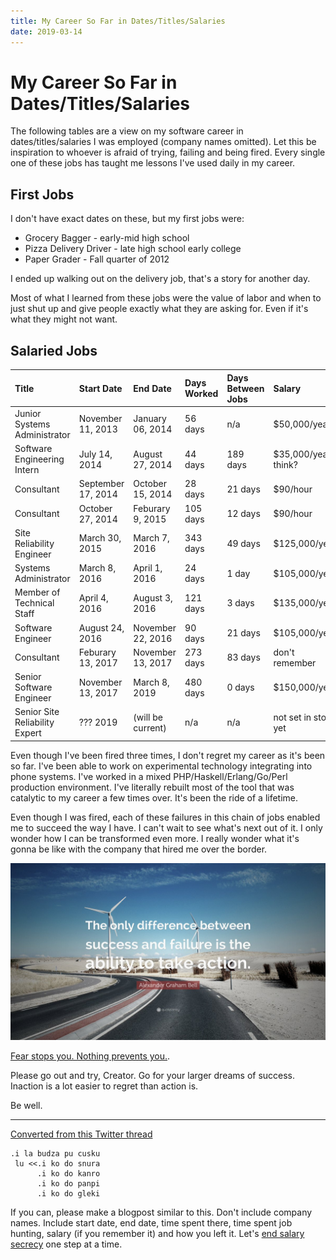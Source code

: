 ```yaml
---
title: My Career So Far in Dates/Titles/Salaries
date: 2019-03-14
---
```


# My Career So Far in Dates/Titles/Salaries

The following tables are a view on my software career in dates/titles/salaries I was employed (company names omitted). Let this be inspiration to whoever is afraid of trying, failing and being fired. Every single one of these jobs has taught me lessons I've used daily in my career. 

## First Jobs

I don't have exact dates on these, but my first jobs were:

- Grocery Bagger - early-mid high school
- Pizza Delivery Driver - late high school early college
- Paper Grader - Fall quarter of 2012

I ended up walking out on the delivery job, that's a story for another day.

Most of what I learned from these jobs were the value of labor and when to just shut up and give people exactly what they are asking for. Even if it's what they might not want.

## Salaried Jobs

| Title | Start Date | End Date | Days Worked | Days Between Jobs | Salary | How I Left |
|:----- |:---------- |:-------- |:----------- |:----------------- |:------ |:---------- |
| Junior Systems Administrator | November 11, 2013 | January 06, 2014 | 56 days | n/a | $50,000/year | Terminated |
| Software Engineering Intern | July 14, 2014 | August 27, 2014 | 44 days | 189 days | $35,000/year I think? | Terminated |
| Consultant | September 17, 2014 | October 15, 2014 | 28 days | 21 days | $90/hour | Contract Lapsed |
| Consultant | October 27, 2014 | Feburary 9, 2015 | 105 days | 12 days | $90/hour | Contract Lapsed |
| Site Reliability Engineer | March 30, 2015 | March 7, 2016 | 343 days | 49 days | $125,000/year | Demoted |
| Systems Administrator | March 8, 2016 | April 1, 2016 | 24 days | 1 day | $105,000/year | Kinda badly |
| Member of Technical Staff | April 4, 2016 | August 3, 2016 | 121 days | 3 days | $135,000/year | Kinda badly |
| Software Engineer | August 24, 2016 | November 22, 2016 | 90 days | 21 days | $105,000/year | Terminated |
| Consultant | Feburary 13, 2017 | November 13, 2017 | 273 days | 83 days | don't remember | Hired |
| Senior Software Engineer | November 13, 2017 | March 8, 2019 | 480 days | 0 days | $150,000/year | Voulntary quit |
| Senior Site Reliability Expert | ??? 2019 | (will be current) | n/a | n/a | not set in stone yet | n/a |

Even though I've been fired three times, I don't regret my career as it's been so far. I've been able to work on experimental technology integrating into phone systems. I've worked in a mixed PHP/Haskell/Erlang/Go/Perl production environment. I've literally rebuilt most of the tool that was catalytic to my career a few times over. It's been the ride of a lifetime. 

Even though I was fired, each of these failures in this chain of jobs enabled me to succeed the way I have. I can't wait to see what's next out of it. I only wonder how I can be transformed even more. I really wonder what it's gonna be like with the company that hired me over the border.

![](/static/img/my-career.jpeg)

[Fear stops you. Nothing prevents you.](https://twitter.com/theprincessxena/status/1106119712025382912?s=21).

Please go out and try, Creator. Go for your larger dreams of success. Inaction is a lot easier to regret than action is.

Be well.

---

[Converted from this Twitter thread](https://twitter.com/theprincessxena/status/1106302720346980352)

```
.i la budza pu cusku
 lu <<.i ko do snura
      .i ko do kanro
      .i ko do panpi
      .i ko do gleki
```

If you can, please make a blogpost similar to this. Don't include company names. Include start date, end date, time spent there, time spent job hunting, salary (if you remember it) and how you left it. Let's [end salary secrecy](https://thegirlpowercode.com/2018/09/12/is-salary-secrecy-coming-to-an-end/) one step at a time.